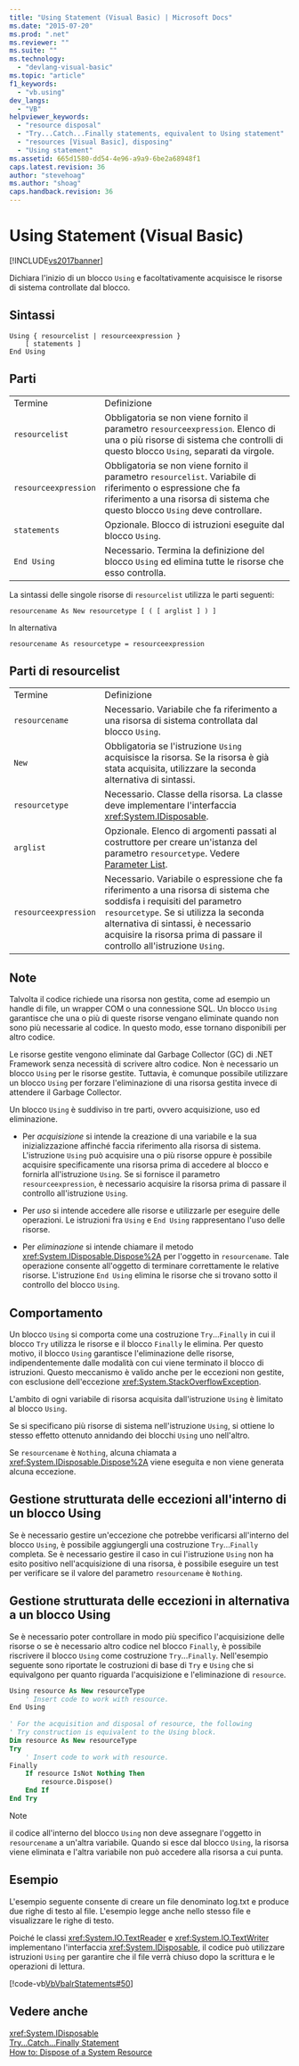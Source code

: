 ```yaml
---
title: "Using Statement (Visual Basic) | Microsoft Docs"
ms.date: "2015-07-20"
ms.prod: ".net"
ms.reviewer: ""
ms.suite: ""
ms.technology: 
  - "devlang-visual-basic"
ms.topic: "article"
f1_keywords: 
  - "vb.using"
dev_langs: 
  - "VB"
helpviewer_keywords: 
  - "resource disposal"
  - "Try...Catch...Finally statements, equivalent to Using statement"
  - "resources [Visual Basic], disposing"
  - "Using statement"
ms.assetid: 665d1580-dd54-4e96-a9a9-6be2a68948f1
caps.latest.revision: 36
author: "stevehoag"
ms.author: "shoag"
caps.handback.revision: 36
---
```

# Using Statement (Visual Basic)
[!INCLUDE[vs2017banner](../../../visual-basic/developing-apps/includes/vs2017banner.md)]

Dichiara l'inizio di un blocco `Using` e facoltativamente acquisisce le risorse di sistema controllate dal blocco.  
  
## Sintassi  
  
```  
Using { resourcelist | resourceexpression }  
    [ statements ]  
End Using  
```  
  
## Parti  
  
|||  
|-|-|  
|Termine|Definizione|  
|`resourcelist`|Obbligatoria se non viene fornito il parametro `resourceexpression`.  Elenco di una o più risorse di sistema che controlli di questo blocco `Using`, separati da virgole.|  
|`resourceexpression`|Obbligatoria se non viene fornito il parametro `resourcelist`.  Variabile di riferimento o espressione che fa riferimento a una risorsa di sistema che questo blocco `Using` deve controllare.|  
|`statements`|Opzionale.  Blocco di istruzioni eseguite dal blocco `Using`.|  
|`End Using`|Necessario.  Termina la definizione del blocco `Using` ed elimina tutte le risorse che esso controlla.|  
  
 La sintassi delle singole risorse di `resourcelist` utilizza le parti seguenti:  
  
 `resourcename As New resourcetype [ ( [ arglist ] ) ]`  
  
 In alternativa  
  
 `resourcename As resourcetype = resourceexpression`  
  
## Parti di resourcelist  
  
|||  
|-|-|  
|Termine|Definizione|  
|`resourcename`|Necessario.  Variabile che fa riferimento a una risorsa di sistema controllata dal blocco `Using`.|  
|`New`|Obbligatoria se l'istruzione `Using` acquisisce la risorsa.  Se la risorsa è già stata acquisita, utilizzare la seconda alternativa di sintassi.|  
|`resourcetype`|Necessario.  Classe della risorsa.  La classe deve implementare l'interfaccia <xref:System.IDisposable>.|  
|`arglist`|Opzionale.  Elenco di argomenti passati al costruttore per creare un'istanza del parametro `resourcetype`.  Vedere [Parameter List](../../../visual-basic/language-reference/statements/parameter-list.md).|  
|`resourceexpression`|Necessario.  Variabile o espressione che fa riferimento a una risorsa di sistema che soddisfa i requisiti del parametro `resourcetype`.  Se si utilizza la seconda alternativa di sintassi, è necessario acquisire la risorsa prima di passare il controllo all'istruzione `Using`.|  
  
## Note  
 Talvolta il codice richiede una risorsa non gestita, come ad esempio un handle di file, un wrapper COM o una connessione SQL.  Un blocco `Using` garantisce che una o più di queste risorse vengano eliminate quando non sono più necessarie al codice.  In questo modo, esse tornano disponibili per altro codice.  
  
 Le risorse gestite vengono eliminate dal Garbage Collector \(GC\) di .NET Framework senza necessità di scrivere altro codice.  Non è necessario un blocco `Using` per le risorse gestite.  Tuttavia, è comunque possibile utilizzare un blocco `Using` per forzare l'eliminazione di una risorsa gestita invece di attendere il Garbage Collector.  
  
 Un blocco `Using` è suddiviso in tre parti, ovvero acquisizione, uso ed eliminazione.  
  
-   Per *acquisizione* si intende la creazione di una variabile e la sua inizializzazione affinché faccia riferimento alla risorsa di sistema.  L'istruzione `Using` può acquisire una o più risorse oppure è possibile acquisire specificamente una risorsa prima di accedere al blocco e fornirla all'istruzione `Using`.  Se si fornisce il parametro `resourceexpression`, è necessario acquisire la risorsa prima di passare il controllo all'istruzione `Using`.  
  
-   Per *uso* si intende accedere alle risorse e utilizzarle per eseguire delle operazioni.  Le istruzioni fra `Using` e `End Using` rappresentano l'uso delle risorse.  
  
-   Per *eliminazione* si intende chiamare il metodo <xref:System.IDisposable.Dispose%2A> per l'oggetto in `resourcename`.  Tale operazione consente all'oggetto di terminare correttamente le relative risorse.  L'istruzione `End Using` elimina le risorse che si trovano sotto il controllo del blocco `Using`.  
  
## Comportamento  
 Un blocco `Using` si comporta come una costruzione `Try`...`Finally` in cui il blocco `Try` utilizza le risorse e il blocco `Finally` le elimina.  Per questo motivo, il blocco `Using` garantisce l'eliminazione delle risorse, indipendentemente dalle modalità con cui viene terminato il blocco di istruzioni.  Questo meccanismo è valido anche per le eccezioni non gestite, con esclusione dell'eccezione <xref:System.StackOverflowException>.  
  
 L'ambito di ogni variabile di risorsa acquisita dall'istruzione `Using` è limitato al blocco `Using`.  
  
 Se si specificano più risorse di sistema nell'istruzione `Using`, si ottiene lo stesso effetto ottenuto annidando dei blocchi `Using` uno nell'altro.  
  
 Se `resourcename` è `Nothing`, alcuna chiamata a <xref:System.IDisposable.Dispose%2A> viene eseguita e non viene generata alcuna eccezione.  
  
## Gestione strutturata delle eccezioni all'interno di un blocco Using  
 Se è necessario gestire un'eccezione che potrebbe verificarsi all'interno del blocco `Using`, è possibile aggiungergli una costruzione `Try`...`Finally` completa.  Se è necessario gestire il caso in cui l'istruzione `Using` non ha esito positivo nell'acquisizione di una risorsa, è possibile eseguire un test per verificare se il valore del parametro `resourcename` è `Nothing`.  
  
## Gestione strutturata delle eccezioni in alternativa a un blocco Using  
 Se è necessario poter controllare in modo più specifico l'acquisizione delle risorse o se è necessario altro codice nel blocco `Finally`, è possibile riscrivere il blocco `Using` come costruzione `Try`...`Finally`.  Nell'esempio seguente sono riportate le costruzioni di base di `Try` e `Using` che si equivalgono per quanto riguarda l'acquisizione e l'eliminazione di `resource`.  
  
```vb  
Using resource As New resourceType   
    ' Insert code to work with resource.  
End Using  
  
' For the acquisition and disposal of resource, the following  
' Try construction is equivalent to the Using block.  
Dim resource As New resourceType  
Try   
    ' Insert code to work with resource.  
Finally   
    If resource IsNot Nothing Then  
        resource.Dispose()   
    End If  
End Try   
```  
  
> [!NOTE]
>  il codice all'interno del blocco `Using` non deve assegnare l'oggetto in `resourcename` a un'altra variabile.  Quando si esce dal blocco `Using`, la risorsa viene eliminata e l'altra variabile non può accedere alla risorsa a cui punta.  
  
## Esempio  
 L'esempio seguente consente di creare un file denominato log.txt e produce due righe di testo al file.  L'esempio legge anche nello stesso file e visualizzare le righe di testo.  
  
 Poiché le classi <xref:System.IO.TextReader> e <xref:System.IO.TextWriter> implementano l'interfaccia <xref:System.IDisposable>, il codice può utilizzare istruzioni `Using` per garantire che il file verrà chiuso dopo la scrittura e le operazioni di lettura.  
  
 [!code-vb[VbVbalrStatements#50](../../../visual-basic/language-reference/error-messages/codesnippet/VisualBasic/using-statement_1.vb)]  
  
## Vedere anche  
 <xref:System.IDisposable>   
 [Try...Catch...Finally Statement](../../../visual-basic/language-reference/statements/try-catch-finally-statement.md)   
 [How to: Dispose of a System Resource](../../../visual-basic/programming-guide/language-features/control-flow/how-to-dispose-of-a-system-resource.md)